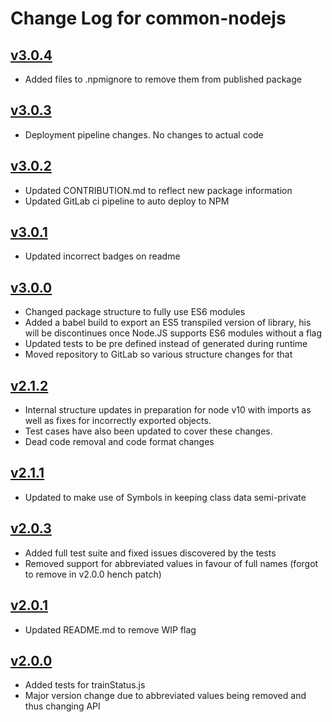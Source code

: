 # Change Log for common-nodejs

## [v3.0.4](https://gitlab.com/openrail/uk/common-nodejs/tags/v3.0.4)
* Added files to .npmignore to remove them from published package

## [v3.0.3](https://gitlab.com/openrail/uk/common-nodejs/tags/v3.0.3)
* Deployment pipeline changes. No changes to actual code

## [v3.0.2](https://gitlab.com/openrail/uk/common-nodejs/tags/v3.0.2)
* Updated CONTRIBUTION.md to reflect new package information
* Updated GitLab ci pipeline to auto deploy to NPM

## [v3.0.1](https://gitlab.com/openrail/uk/common-nodejs/tags/v3.0.1)
* Updated incorrect badges on readme

## [v3.0.0](https://gitlab.com/openrail/uk/common-nodejs/tags/v3.0.0)
* Changed package structure to fully use ES6 modules
* Added a babel build to export an ES5 transpiled version of library, his will be discontinues once Node.JS supports ES6 modules without a flag
* Updated tests to be pre defined instead of generated during runtime
* Moved repository to GitLab so various structure changes for that

## [v2.1.2](https://gitlab.com/openrail/uk/common-nodejs/tags/v2.1.2)
* Internal structure updates in preparation for node v10 with imports as well as fixes for incorrectly exported objects.
* Test cases have also been updated to cover these changes.
* Dead code removal and code format changes

## [v2.1.1](https://gitlab.com/openrail/uk/common-nodejs/tags/v2.1.1)
* Updated to make use of Symbols in keeping class data semi-private

## [v2.0.3](https://gitlab.com/openrail/uk/common-nodejs/tags/v2.0.3)
* Added full test suite and fixed issues discovered by the tests
* Removed support for abbreviated values in favour of full names (forgot to remove in v2.0.0 hench patch)

## [v2.0.1](https://gitlab.com/openrail/uk/common-nodejs/tags/v2.0.1)
* Updated README.md to remove WIP flag

## [v2.0.0](https://gitlab.com/openrail/uk/common-nodejs/tags/v2.0.0)
* Added tests for trainStatus.js
* Major version change due to abbreviated values being removed and thus changing API
